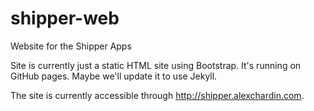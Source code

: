 # shipper-web
Website for the Shipper Apps

Site is currently just a static HTML site using Bootstrap. It's running on GitHub pages. Maybe we'll update it to use Jekyll.

The site is currently accessible through http://shipper.alexchardin.com.
